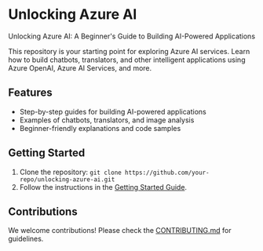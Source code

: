 # Unlocking Azure AI

Unlocking Azure AI: A Beginner's Guide to Building AI-Powered Applications  

This repository is your starting point for exploring Azure AI services. Learn how to build chatbots, translators, and other intelligent applications using Azure OpenAI, Azure AI Services, and more.

## Features
- Step-by-step guides for building AI-powered applications
- Examples of chatbots, translators, and image analysis
- Beginner-friendly explanations and code samples

## Getting Started
1. Clone the repository: `git clone https://github.com/your-repo/unlocking-azure-ai.git`
2. Follow the instructions in the [Getting Started Guide](docs/getting_started.md).

## Contributions
We welcome contributions! Please check the [CONTRIBUTING.md](CONTRIBUTING.md) for guidelines.